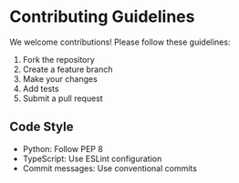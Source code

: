 # Contributing Guidelines

We welcome contributions! Please follow these guidelines:

1. Fork the repository
2. Create a feature branch
3. Make your changes
4. Add tests
5. Submit a pull request

## Code Style
- Python: Follow PEP 8
- TypeScript: Use ESLint configuration
- Commit messages: Use conventional commits
